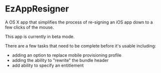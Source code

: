 EzAppResigner
=============

A OS X app that simplifies the process of re-signing an iOS app down to a few clicks of the mouse.

This app is currently in beta mode. 

There are a few tasks that need to be complete before it's usable including:

  * adding an option to replace mobile provisioning profile
  * adding the ability to "rewrite" the bundle header
  * add ability to specify an entitlement

